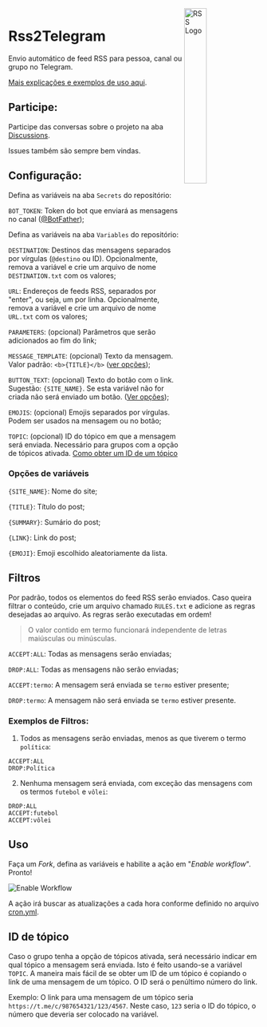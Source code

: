 <img align="right" alt="RSS Logo" width="30%" height="auto" src="https://rss.com/blog/wp-content/uploads/2019/10/social_style_3_rss-512-1.png">

# Rss2Telegram

Envio automático de feed RSS para pessoa, canal ou grupo no Telegram.

[Mais explicações e exemplos de uso aqui](https://blog.gabrf.com/posts/Rss2Telegram/).

## Participe:

Participe das conversas sobre o projeto na aba [Discussions](https://github.com/GabrielRF/Rss2Telegram/discussions).

Issues também são sempre bem vindas.

## Configuração:

Defina as variáveis na aba `Secrets` do repositório:

`BOT_TOKEN`: Token do bot que enviará as mensagens no canal ([@BotFather](https://t.me/BotFather));

Defina as variáveis na aba `Variables` do repositório:

`DESTINATION`: Destinos das mensagens separados por vírgulas (`@destino` ou ID). Opcionalmente, remova a variável e crie um arquivo de nome `DESTINATION.txt` com os valores;

`URL`: Endereços de feeds RSS, separados por "enter", ou seja, um por linha. Opcionalmente, remova a variável e crie um arquivo de nome `URL.txt` com os valores;

`PARAMETERS`: (opcional) Parâmetros que serão adicionados ao fim do link;

`MESSAGE_TEMPLATE`: (opcional) Texto da mensagem. Valor padrão: `<b>{TITLE}</b>` ([ver opções](#opções-de-variáveis));

`BUTTON_TEXT`: (opcional) Texto do botão com o link. Sugestão: `{SITE_NAME}`. Se esta variável não for criada não será enviado um botão. ([Ver opções](#opções-de-variáveis));

`EMOJIS`: (opcional) Emojis separados por vírgulas. Podem ser usados na mensagem ou no botão;

`TOPIC`: (opcional) ID do tópico em que a mensagem será enviada. Necessário para grupos com a opção de tópicos ativada. [Como obter um ID de um tópico](#id-de-tópico)

### Opções de variáveis

`{SITE_NAME}`: Nome do site;

`{TITLE}`: Título do post;

`{SUMMARY}`: Sumário do post;

`{LINK}`: Link do post;

`{EMOJI}`: Emoji escolhido aleatoriamente da lista.

## Filtros

Por padrão, todos os elementos do feed RSS serão enviados. Caso queira filtrar o conteúdo, crie um arquivo chamado `RULES.txt` e adicione as regras desejadas ao arquivo. As regras serão executadas em ordem!

> O valor contido em termo funcionará independente de letras maiúsculas ou minúsculas.

`ACCEPT:ALL`: Todas as mensagens serão enviadas;

`DROP:ALL`: Todas as mensagens não serão enviadas;

`ACCEPT:termo`: A mensagem será enviada se `termo` estiver presente;

`DROP:termo`: A mensagem não será enviada se `termo` estiver presente.

### Exemplos de Filtros:

1. Todos as mensagens serão enviadas, menos as que tiverem o termo `política`:

```
ACCEPT:ALL
DROP:Política
```

2. Nenhuma mensagem será enviada, com exceção das mensagens com os termos `futebol` e `vôlei`:

```
DROP:ALL
ACCEPT:futebol
ACCEPT:vôlei
```

## Uso

Faça um *Fork*, defina as variáveis e habilite a ação em "*Enable workflow*". Pronto! 

![Enable Workflow](https://user-images.githubusercontent.com/7331540/178158090-bf774cae-071b-4ac2-ab03-9c5c1132b79e.png)

A ação irá buscar as atualizações a cada hora conforme definido no arquivo [cron.yml](.github/workflows/cron.yml).

## ID de tópico

Caso o grupo tenha a opção de tópicos ativada, será necessário indicar em qual tópico a mensagem será enviada. Isto é feito usando-se a variável `TOPIC`. A maneira mais fácil de se obter um ID de um tópico é copiando o link de uma mensagem de um tópico. O ID será o penúltimo número do link.

Exemplo: O link para uma mensagem de um tópico seria `https://t.me/c/987654321/123/4567`. Neste caso, `123` seria o ID do tópico, o número que deveria ser colocado na variável.
